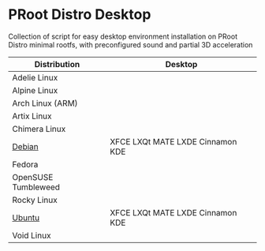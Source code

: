 # PRoot Distro Desktop
Collection of script for easy desktop environment installation on PRoot Distro minimal rootfs, with preconfigured sound and partial 3D acceleration 




| Distribution     | Desktop   |
|------------------|------------|
| Adelie Linux     |    |
| Alpine Linux     |    |
| Arch Linux (ARM) |    |
| Artix Linux      |    | 
| Chimera Linux    |    | 
| [Debian](https://github.com/arfshl/proot-distro-desktop/tree/main/debian) | XFCE LXQt MATE LXDE Cinnamon KDE |
| Fedora           |    |
| OpenSUSE Tumbleweed     |    |
| Rocky Linux      |    |
| [Ubuntu](https://github.com/arfshl/proot-distro-desktop/tree/main/ubuntu) | XFCE LXQt MATE LXDE Cinnamon KDE  
| Void Linux       |    |
